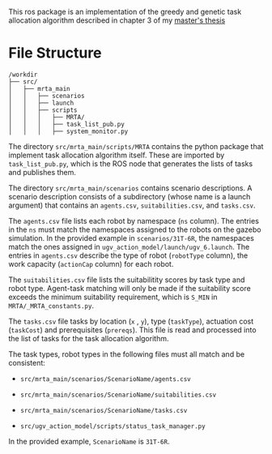 This ros package is an implementation of the greedy and genetic task allocation algorithm described in chapter 3 of my [master's thesis](https://github.com/albud187/optimized_task_coord/blob/main/.thesis/Budiman_Alfa_2023_Thesis.pdf)


# File Structure
```
/workdir
├── src/
│   ├── mrta_main
│   │   ├── scenarios
│   │   ├── launch
│   │   ├── scripts
│   │   │   ├── MRTA/
│   │   │   ├── task_list_pub.py
│   │   │   ├── system_monitor.py
```

The directory `src/mrta_main/scripts/MRTA` contains the python package that implement task allocation algorithm itself. These are imported by `task_list_pub.py`, which is the ROS node that generates the lists of tasks and publishes them.

The directory `src/mrta_main/scenarios` contains scenario descriptions. A scenario description consists of a subdirectory (whose name is a launch argument) that contains an `agents.csv`, `suitabilities.csv`, and `tasks.csv`.

The  `agents.csv` file lists each robot by namespace (`ns` column). The entries in the `ns` must match the namespaces assigned to the robots on the gazebo simulation. In the provided example in `scenarios/31T-6R`, the namespaces match the ones assigned in `ugv_action_model/launch/ugv_6.launch`. The entries in `agents.csv` describe the type of robot (`robotType` column), the work capacity (`actionCap` column) for each robot.

The `suitabilities.csv` file lists the suitabilitity scores by task type and robot type. Agent-task matching will only be made if the suitability score exceeds the minimum suitability requirement, which is `S_MIN` in `MRTA/_MRTA_constants.py`.

The `tasks.csv` file tasks by location (`x` , `y`), type (`taskType`), actuation cost (`taskCost`) and prerequisites (`prereqs`). This file is read and processed into the list of tasks for the task allocation algorithm.

The task types, robot types in the following files must all match and be consistent:

- `src/mrta_main/scenarios/ScenarioName/agents.csv`
  
- `src/mrta_main/scenarios/ScenarioName/suitabilities.csv`
  
- `src/mrta_main/scenarios/ScenarioName/tasks.csv`
  
- `src/ugv_action_model/scripts/status_task_manager.py`

In the provided example, `ScenarioName` is `31T-6R`.
 
